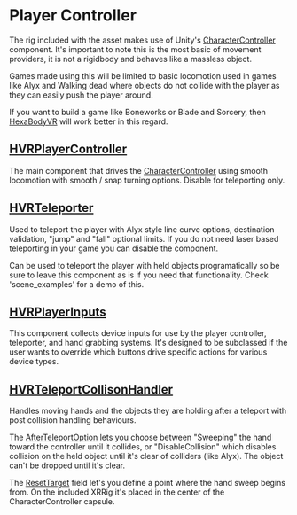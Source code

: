 # Player Controller

The rig included with the asset makes use of Unity's [CharacterController](https://docs.unity3d.com/ScriptReference/CharacterController.html) component. It's important to note this is the most basic of movement providers, it is not a rigidbody and behaves like a massless object.
 
Games made using this will be limited to basic locomotion used in games like Alyx and Walking dead where objects do not collide with the player as they can easily push the player around.

If you want to build a game like Boneworks or Blade and Sorcery, then [HexaBodyVR](https://assetstore.unity.com/packages/tools/physics/hexabody-vr-player-controller-185521) will work better in this regard.

## [HVRPlayerController](xref:HurricaneVR.Framework.Core.Player.HVRPlayerController)

The main component that drives the [CharacterController](https://docs.unity3d.com/ScriptReference/CharacterController.html) using smooth locomotion with smooth / snap turning options. Disable for teleporting only.

## [HVRTeleporter](xref:HurricaneVR.Framework.Core.Player.HVRTeleporter)

Used to teleport the player with Alyx style line curve options, destination validation, "jump" and "fall" optional limits. If you do not need laser based teleporting in your game you can disable the component.

Can be used to teleport the player with held objects programatically so be sure to leave this component as is if you need that functionality. Check 'scene_examples' for a demo of this.

## [HVRPlayerInputs](xref:HurricaneVR.Framework.ControllerInput.HVRPlayerInputs)

This component collects device inputs for use by the player controller, teleporter, and hand grabbing systems. It's designed to be subclassed if the user wants to override which buttons drive specific actions for various device types.

## [HVRTeleportCollisonHandler](xref:HurricaneVR.Framework.Core.Player.HVRTeleportCollisonHandler)

Handles moving hands and the objects they are holding after a teleport with post collision handling behaviours. 

The [AfterTeleportOption](xref:HurricaneVR.Framework.Core.Player.HVRTeleportCollisonHandler.AfterTeleportOption) lets you choose between "Sweeping" the hand toward the controller until it collides, or  "DisableCollision" which disables collision on the held object until it's clear of colliders (like Alyx). The object can't be dropped until it's clear.

The [ResetTarget](xref:HurricaneVR.Framework.Core.Player.HVRTeleportCollisonHandler.ResetTarget) field let's you define a point where the hand sweep begins from. On the included XRRig it's placed in the center of the CharacterController capsule.